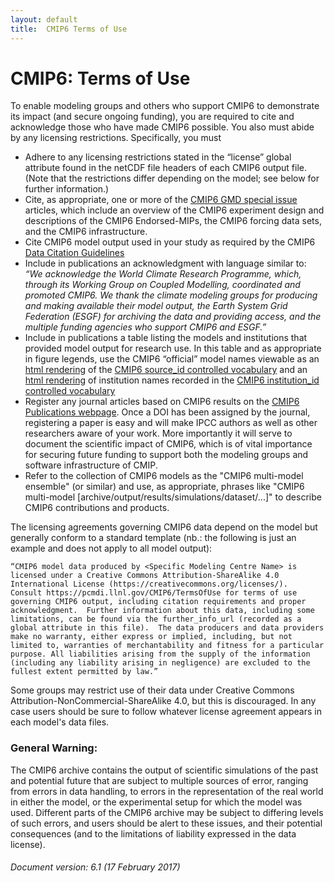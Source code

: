 ```yaml
---
layout: default
title:  CMIP6 Terms of Use
---
```


# CMIP6: Terms of Use

To enable modeling groups and others who support CMIP6 to demonstrate its impact (and secure ongoing funding), you are required to cite and acknowledge those who have made CMIP6 possible. You also must abide by any licensing restrictions. Specifically, you must

* Adhere to any licensing restrictions stated in the “license” global attribute found in the netCDF file headers of each CMIP6 output file. (Note that the restrictions differ depending on the model; see below for further information.)
* Cite, as appropriate, one or more of the [CMIP6 GMD special issue](http://www.geosci-model-dev.net/special_issue590.html) articles, which include an overview of the CMIP6 experiment design and descriptions of the CMIP6 Endorsed-MIPs, the CMIP6 forcing data sets, and the CMIP6 infrastructure.
* Cite CMIP6 model output used in your study as required by the CMIP6 [Data Citation Guidelines](http://bit.ly/2gBCuqM)
* Include in publications an acknowledgment with language similar to: *“We acknowledge the World Climate Research Programme, which, through its Working Group on Coupled Modelling, coordinated and promoted CMIP6. We thank the climate modeling groups for producing and making available their model output, the Earth System Grid Federation (ESGF) for archiving the data and providing access, and the multiple funding agencies who support CMIP6 and ESGF.”*
* Include in publications a table listing the models and institutions that provided model output for research use. In this table and as appropriate in figure legends, use the CMIP6 “official” model names viewable as an [html rendering](http://rawgit.com/WCRP-CMIP/CMIP6_CVs/master/src/CMIP6_source_id.html) of the [CMIP6 source_id controlled vocabulary](https://github.com/WCRP-CMIP/CMIP6_CVs/blob/master/CMIP6_source_id.json) and an [html rendering](http://rawgit.com/WCRP-CMIP/CMIP6_CVs/master/src/CMIP6_institution_id.html) of institution names recorded in the [CMIP6 institution_id controlled vocabulary](https://github.com/WCRP-CMIP/CMIP6_CVs/blob/master/CMIP6_institution_id.json)
* Register any journal articles based on CMIP6 results on the [CMIP6 Publications webpage](https://cmip-publications.llnl.gov/search?type=project&option=CMIP6). Once a DOI has been assigned by the journal, registering a paper is easy and will make IPCC authors as well as other researchers aware of your work. More importantly it will serve to document the scientific impact of CMIP6, which is of vital importance for securing future funding to support both the modeling groups and software infrastructure of CMIP.
* Refer to the collection of CMIP6 models as the "CMIP6 multi-model ensemble" (or similar) and use, as appropriate, phrases like "CMIP6 multi-model [archive/output/results/simulations/dataset/...]" to describe CMIP6 contributions and products.

The licensing agreements governing CMIP6 data depend on the model but generally conform to a standard template (nb.: the following is just an example and does not apply to all model output):

```
“CMIP6 model data produced by <Specific Modeling Centre Name> is licensed under a Creative Commons Attribution-ShareAlike 4.0 International License (https://creativecommons.org/licenses/).  Consult https://pcmdi.llnl.gov/CMIP6/TermsOfUse for terms of use governing CMIP6 output, including citation requirements and proper acknowledgment.  Further information about this data, including some limitations, can be found via the further_info_url (recorded as a global attribute in this file).  The data producers and data providers make no warranty, either express or implied, including, but not limited to, warranties of merchantability and fitness for a particular purpose. All liabilities arising from the supply of the information (including any liability arising in negligence) are excluded to the fullest extent permitted by law.”
```

Some groups may restrict use of their data under Creative Commons Attribution-NonCommercial-ShareAlike 4.0, but this is discouraged.  In any case users should be sure to follow whatever license agreement appears in each model's data files. 
   
### General Warning:

The CMIP6 archive contains the output of scientific simulations of the past and potential future that are subject to multiple sources of error, ranging from errors in data handling, to errors in the representation of the real world in either the model, or the experimental setup for which the model was used. Different parts of the CMIP6 archive may be subject to differing levels of such errors, and users should be alert to these issues, and their potential consequences (and to the limitations of liability expressed in the data license).

###### Document version: 6.1 (17 February 2017)
